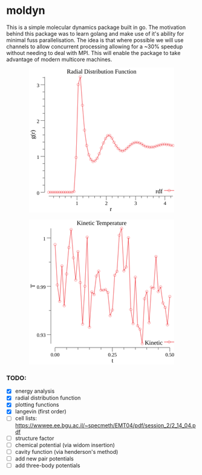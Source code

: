 # moldyn

This is a simple molecular dynamics package built in go. The motivation behind this package was to learn golang and make use of it's ability for minimal fuss parallelisation. The idea is that where possible we will use channels to allow concurrent processing allowing for a ~30% speedup without needing to deal with MPI. This will enable the package to take advantage of modern multicore machines.


<p align="center">
  <img src="points.png">
</p>

<p align="center">
  <img src="temps.png">
</p>


### TODO:
* [x] energy analysis 
* [x] radial distribution function
* [x] plotting functions
* [x] langevin (first order)
* [ ] cell lists: https://wwwee.ee.bgu.ac.il/~specmeth/EMT04/pdf/session_2/2_14_04.pdf 
* [ ] structure factor
* [ ] chemical potential (via widom insertion) 
* [ ] cavity function (via henderson's method)
* [ ] add new pair potentials
* [ ] add three-body potentials
